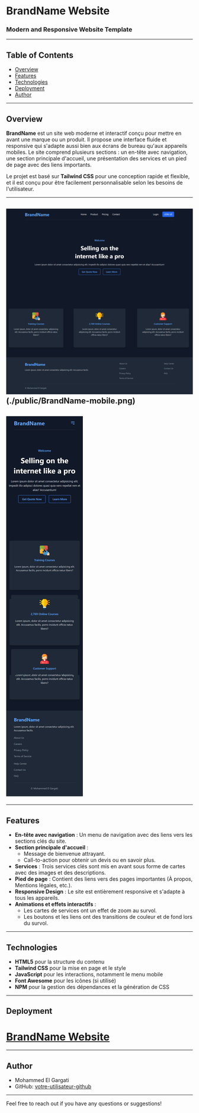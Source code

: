 # BrandName Website

### Modern and Responsive Website Template

---

## Table of Contents

- [Overview](#overview)
- [Features](#features)
- [Technologies](#technologies)
- [Deployment](#deployment)
- [Author](#author)

---

## Overview

**BrandName** est un site web moderne et interactif conçu pour mettre en avant une marque ou un produit. Il propose une interface fluide et responsive qui s'adapte aussi bien aux écrans de bureau qu'aux appareils mobiles. Le site comprend plusieurs sections : un en-tête avec navigation, une section principale d'accueil, une présentation des services et un pied de page avec des liens importants.

Le projet est basé sur **Tailwind CSS** pour une conception rapide et flexible, et il est conçu pour être facilement personnalisable selon les besoins de l'utilisateur.

---

## ![App Preview](./public/BrandName-screen-pc.png)(./public/BrandName-mobile.png)
## ![App Preview](./public/BrandName-mobile.png)

---

## Features

- **En-tête avec navigation** : Un menu de navigation avec des liens vers les sections clés du site.
- **Section principale d'accueil** :
  - Message de bienvenue attrayant.
  - Call-to-action pour obtenir un devis ou en savoir plus.
- **Services** : Trois services clés sont mis en avant sous forme de cartes avec des images et des descriptions.
- **Pied de page** : Contient des liens vers des pages importantes (À propos, Mentions légales, etc.).
- **Responsive Design** : Le site est entièrement responsive et s'adapte à tous les appareils.
- **Animations et effets interactifs** :
  - Les cartes de services ont un effet de zoom au survol.
  - Les boutons et les liens ont des transitions de couleur et de fond lors du survol.

---

## Technologies

- **HTML5** pour la structure du contenu
- **Tailwind CSS** pour la mise en page et le style
- **JavaScript** pour les interactions, notamment le menu mobile
- **Font Awesome** pour les icônes (si utilisé)
- **NPM** pour la gestion des dépendances et la génération de CSS

---

## Deployment

# [BrandName Website](https://elgargati.github.io/BrandName/)

---

## Author

- Mohammed El Gargati
- GitHub: [votre-utilisateur-github](https://github.com/Elgargati)

---

Feel free to reach out if you have any questions or suggestions!
